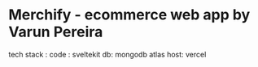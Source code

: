 # Merchify - ecommerce web app by Varun Pereira

tech stack :
code : sveltekit
db: mongodb atlas
host: vercel